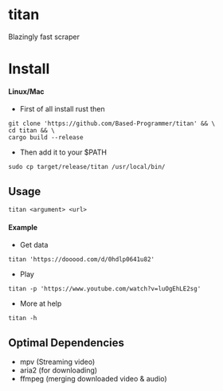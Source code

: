 # titan
Blazingly fast scraper

# Install

#### Linux/Mac
- First of all install rust then
````
git clone 'https://github.com/Based-Programmer/titan' && \
cd titan && \
cargo build --release
````

- Then add it to your $PATH
````
sudo cp target/release/titan /usr/local/bin/
````

## Usage
````
titan <argument> <url>
````

#### Example

- Get data
````
titan 'https://dooood.com/d/0hdlp0641u82'
````
- Play
````
titan -p 'https://www.youtube.com/watch?v=luOgEhLE2sg'
````
- More at help
````
titan -h
````

## Optimal Dependencies
- mpv (Streaming video)
- aria2 (for downloading)
- ffmpeg (merging downloaded video & audio)
